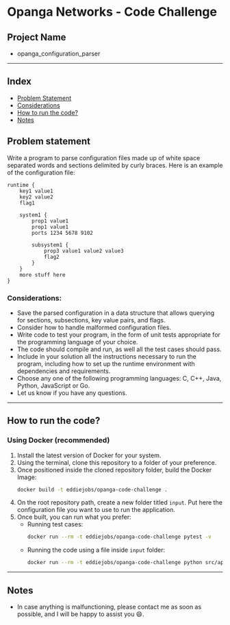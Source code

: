 # Opanga Networks - Code Challenge
## Project Name
- opanga_configuration_parser
---

## Index

- [Problem Statement](#problem-statement)
- [Considerations](#considerations)
- [How to run the code?](#-how-to-run-the-code)
- [Notes](#notes)

## Problem statement
Write a program to parse configuration files made up of white space separated words and sections delimited by curly braces. Here is an example of the configuration file:

```properties
runtime {
    key1 value1
    key2 value2
    flag1

    system1 {
        prop1 value1
        prop1 value1
        ports 1234 5678 9102

        subsystem1 {
            prop3 value1 value2 value3
            flag2
        }
    }
    more stuff here
}
```

### Considerations:
- Save the parsed configuration in a data structure that allows querying for sections, subsections, key value pairs, and flags.
- Consider how to handle malformed configuration files.
- Write code to test your program, in the form of unit tests appropriate for the programming language of your choice.
- The code should compile and run, as well all the test cases should pass.
- Include in your solution all the instructions necessary to run the program, including how to set up the runtime environment with dependencies and requirements.
- Choose any one of the following programming languages: C, C++, Java, Python, JavaScript or Go.
- Let us know if you have any questions.
---

## How to run the code?
### Using Docker (recommended)
1. Install the latest version of Docker for your system.
2. Using the terminal, clone this repository to a folder of your preference.
3. Once positioned inside the cloned repository folder, build the Docker Image:
   ```bash
   docker build -t eddiejobs/opanga-code-challenge .
   ```
4. On the root repository path, create a new folder titled ```input```. Put here the configuration file you want to use to run the application.
5. Once built, you can run what you prefer:
   - Running test cases:
      ```bash
      docker run --rm -t eddiejobs/opanga-code-challenge pytest -v
      ```
   - Running the code using a file inside ```input``` folder:
      ```bash
      docker run --rm -t eddiejobs/opanga-code-challenge python src/app.py input/your-input.txt
      ```
---

## Notes
- In case anything is malfunctioning, please contact me as soon as possible, and I will be happy to assist you 😄.